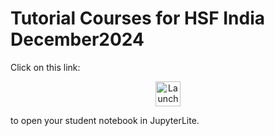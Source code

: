 # Tutorial Courses for HSF India December2024

Click on this link:

<p align="center">
  <a href="https://ianna.github.io/courses-hsf-india-december2024/content/index.html?path=Elephants.ipynb">
    <img src="https://jupyterlite.readthedocs.io/en/latest/_static/badge.svg" alt="Launch JupyterLite" height="40">
  </a>
</p>

to open your student notebook in JupyterLite.

